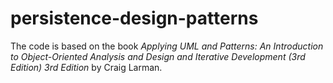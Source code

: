 # persistence-design-patterns

The code is based on the book *Applying UML and Patterns: An Introduction to Object-Oriented Analysis and Design and Iterative Development (3rd Edition) 3rd Edition* by Craig Larman.
